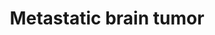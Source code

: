 ---
annotations:
- type: Pathway Ontology
  value: disease pathway
- type: Disease Ontology
  value: disease of cellular proliferation
authors:
- Mkutmon
- Elisa
description: Interaction between microRNAs (miRNAs) and abnormal methylation to control
  metastasis. Tumor growth and metastasis formation through down regulation of their
  oncogenic targets such as MYC ,E2F3 and cyclin-dependent kinase(CDK6).
last-edited: 2016-10-06
organisms:
- Bos taurus
redirect_from:
- /index.php/Pathway:WP3259
- /instance/WP3259
schema-jsonld:
- '@context': https://schema.org/
  '@id': https://wikipathways.github.io/pathways/WP3259.html
  '@type': Dataset
  creator:
    '@type': Organization
    name: WikiPathways
  description: Interaction between microRNAs (miRNAs) and abnormal methylation to
    control metastasis. Tumor growth and metastasis formation through down regulation
    of their oncogenic targets such as MYC ,E2F3 and cyclin-dependent kinase(CDK6).
  keywords:
  - bta-let-7e
  - bta-let-7d
  - MIRLET7B
  - CDK6
  - PIK3R1
  - TTP
  - bta-mir-101-1
  - bta-let-7a-3
  - CDC42
  - TP53
  - MIR29B1
  - bta-mir-148b
  - bta-let-7f-1
  - bta-mir-101-2
  - bta-mir-34c
  - bta-mir-34a
  - bta-let-7a-2
  - bta-let-7g
  - MIR29C
  - bta-mir-148a
  - MIR29B2
  - E2F3
  - bta-let-7a-1
  - E2H2
  - bta-let-7c
  - bta-let-7f-2
  - MYC
  - MIR29A
  - bta-mir-34b
  license: CC0
  name: Metastatic brain tumor
seo: CreativeWork
title: Metastatic brain tumor
wpid: WP3259
---